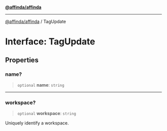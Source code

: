 [**@affinda/affinda**](../README.md)

***

[@affinda/affinda](../globals.md) / TagUpdate

# Interface: TagUpdate

## Properties

### name?

> `optional` **name**: `string`

***

### workspace?

> `optional` **workspace**: `string`

Uniquely identify a workspace.
